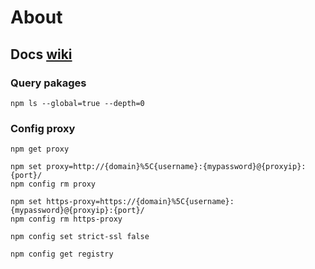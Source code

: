 # About

## Docs [wiki](https://docs.npmjs.com/cli/ls)

### Query pakages
```
npm ls --global=true --depth=0
```

### Config proxy
```
npm get proxy

npm set proxy=http://{domain}%5C{username}:{mypassword}@{proxyip}:{port}/
npm config rm proxy

npm set https-proxy=https://{domain}%5C{username}:{mypassword}@{proxyip}:{port}/
npm config rm https-proxy

npm config set strict-ssl false

npm config get registry
```